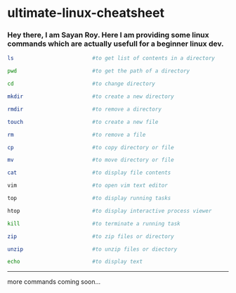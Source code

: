 ultimate-linux-cheatsheet
===============================

### Hey there, I am Sayan Roy. Here I am providing some linux commands which are actually usefull for a beginner linux dev.
```bash
ls                         #to get list of contents in a directory
```
```bash
pwd                        #to get the path of a directory
```
```bash
cd                         #to change directory
```
```bash
mkdir                      #to create a new directory
```
```bash
rmdir                      #to remove a directory
```
```bash
touch                      #to create a new file
```
```bash
rm                         #to remove a file
```
```bash
cp                         #to copy directory or file
```
```bash
mv                         #to move directory or file
```
```bash
cat                        #to display file contents
```
```bash
vim                        #to open vim text editor
```
```bash
top                        #to display running tasks
```
```bash
htop                       #to display interactive process viewer
```
```bash
kill                       #to terminate a running task
```
```bash
zip                        #to zip files or directory
```
```bash
unzip                      #to unzip files or diectory
```
```bash
echo                       #to display text
```
----
more commands coming soon...

